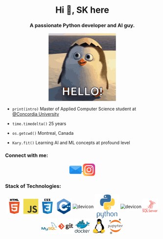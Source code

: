 <!--
### Hi there 👋

- 🔭 I’m currently working on ...
- 🌱 I’m currently learning ...
- 👯 I’m looking to collaborate on ...
- 🤔 I’m looking for help with ...
- 💬 Ask me about ...
- 📫 How to reach me: ...
- 😄 Pronouns: ...
- ⚡ Fun fact: ...
-->

<h1 align="center">Hi 👋, SK here</h1>

<h3 align="center">A passionate Python developer and AI guy.</h3>

<p align="center"><img src="images/hello-there-private-from-penguins-of-madagascar.gif"></p>

- `print(intro)` Master of Applied Computer Science student at <a href="https://www.concordia.ca/">@Concordia University</a>

<!-- - `abs(experience)` Worked at <a href="https://www.benzatine.com/">@Benzatine infotech</a> as Python developer for a year and currently working as Teaching assistant at Concordia University and sometime freelancer too.  -->

- `time.timedelta()` 25 years

- `os.getcwd()` Montreal, Canada

- `Kary.fit()` Learning AI and ML concepts at profound level 

<h3 align="left">Connect with me:</h3>
<!--
<p align="center">
	<a href="https://twitter.com/karysutariya" target="_blank">
		<img align="center" src="images/contacts/twitter.svg" alt="twitter" height="40" width="40" />
	</a>
    <a href="https://www.linkedin.com/in/karysutariya" target="_blank"">
		<img align="center" src="images/contacts/linkedin.svg" alt="linkedin" height="40" width="40" />
	</a>
	<a href="https://www.instagram.com/karysutariya/" target="_blank"">
		<img align="center" src="images/contacts/instagram.svg" alt="instagram" height="40" width="40" />
	</a>
	<a href="https://t.me/ma_shamshiri" target="_blank">
		<img align="center" src="images/contacts/telegram.svg" alt="telegram" height="40" width="40" />
	</a>
	<a href="https://www.joinclubhouse.com/@ma_shamshiri" target="_blank">
		<img align="center" src="images/contacts/clubhouse.png" alt="email" height="40" width="40" />
        </a>
	<a href="mailto:ma.karysutariya1234@gmail.com" target="_blank">
		<img align="center" src="images/contacts/email.svg" alt="email" height="40" width="40" />
    </a>
</p>
-->
<p align="center">
	<a href="mailto:ma.karysutariya1234@gmail.com" target="_blank">
		<img align="center" src="images/contacts/email.svg" alt="email" height="40" width="40" />
	</a>
<!-- 	<a href="https://www.linkedin.com/in/karysutariya" target="_blank"">
		<img align="center" src="images/contacts/linkedin.svg" alt="linkedin" height="40" width="40" />
	</a> -->
	<a href="https://www.instagram.com/karysutariya" target="_blank"">
		<img align="center" src="images/contacts/instagram.svg" alt="instagram" height="40" width="40" />
	</a>
</p>

<h3 align="left">Stack of Technologies:</h3>
<p align="center">
		<img align="center" src="https://raw.githubusercontent.com/devicons/devicon/master/icons/html5/html5-original-wordmark.svg" alt="devicon" height="50" width="50" />
                <img align="center" src="https://raw.githubusercontent.com/devicons/devicon/master/icons/javascript/javascript-original.svg" alt="devicon" height="50" width="50" />
		<img align="center" src="https://raw.githubusercontent.com/devicons/devicon/master/icons/css3/css3-original-wordmark.svg" alt="devicon" height="50" width="50" />
		<img align="center" src="https://raw.githubusercontent.com/devicons/devicon/master/icons/cplusplus/cplusplus-original.svg" alt="devicon" height="50" width="50" />
		<img align="center" src="https://cdn-icons-png.flaticon.com/512/226/226777.png" alt="devicon" height="50" width="50" />
		<img align="center" src="https://raw.githubusercontent.com/devicons/devicon/master/icons/python/python-original-wordmark.svg" height="80" width="80" />
		<img align="center" src="https://studygyaan.com/wp-content/uploads/2021/12/CicamXxN_400x400-1.jpg?ezimgfmt=ng%3Awebp%2Fngcb1%2Frs%3Adevice%2Frscb1-1" alt="devicon" height="50" width="50" />
<!-- 		<img align="center" src="https://spng.subpng.com/20180829/okc/kisspng-flask-python-web-framework-representational-state-flask-stickker-5b86feeb86e8a1.1534670415355737395526.jpg" alt="devicon" height="50" width="50" /> -->
		<img align="center" src="https://raw.githubusercontent.com/devicons/devicon/master/icons/microsoftsqlserver/microsoftsqlserver-plain-wordmark.svg" alt="devicon" height="50" width="50" />
		<img align="center" src="https://raw.githubusercontent.com/devicons/devicon/master/icons/mysql/mysql-original-wordmark.svg" alt="devicon" height="50" width="50" />
		<img align="center" src="https://raw.githubusercontent.com/devicons/devicon/master/icons/git/git-original-wordmark.svg" alt="devicon" height="50" width="50" />
		<img align="center" src="https://raw.githubusercontent.com/devicons/devicon/master/icons/docker/docker-original-wordmark.svg" height="50" width="50" />
		<img align="center" src="https://raw.githubusercontent.com/devicons/devicon/master/icons/linux/linux-original.svg" alt="devicon" height="50" width="50" />
		<img align="center" src="https://raw.githubusercontent.com/devicons/devicon/master/icons/jupyter/jupyter-original-wordmark.svg" alt="devicon" height="50" width="50" />
</p>

<!--END_SECTION:waka-->

